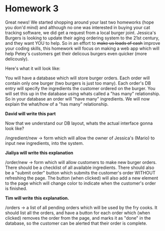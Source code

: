 Homework 3
===========

Great news! We started shopping around your last two homeworks (hope you don'd mind) and although no one was interested in buying your cat tracking software, we did get a request from a local burger joint. Jessica's Burgers is looking to update their aging ordering system to the 21st century, and they want YOU to help. So in an effort to ~~make us loads of cash~~ improve your coding skills, this homework will focus on making a web app which will help Petey's customers get their delicous burgers even quicker (more delicously). 

Here's what it will look like:

You will have a database which will store burger orders. Each order will contain only one burger (two burgers is just too many). Each order's DB entry will specify the ingredients the customer ordered on the burger. You will set this up in the database using whats called a "has many" relationship. So in your database an order will "have many" ingredients. We will now explain the what/how of a "has many" relationship.

**David will write this part**

Now that we understand our DB layout, whats the actual interface gonna look like?

/ingredient/new -> form which will allow the owner of Jessica's (Mario) to input new ingredients, into the system.

**Jialiya will write this explanation**

/order/new -> form which will allow customers to make new burger orders. There should be a checklist of all available ingredients. There should also be a "submit order" button which submits the customer's order WITHOUT refreshing the page. The button (when clicked) will also add a new element to the page which will change color to indicate when the customer's order is finished. 

**Tim will write this explanation.**

/orders -> a list of all pending orders which will be used by the fry cooks. It should list all the orders, and have a button for each order which (when clicked) removes the order from the page, and marks it as "done" in the database, so the customer can be alerted that their order is complete.

